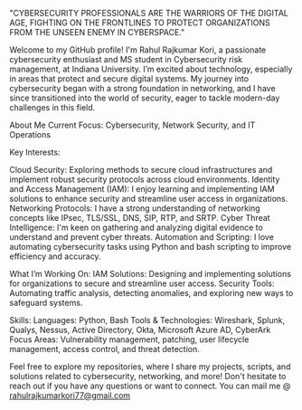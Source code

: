 
"CYBERSECURITY PROFESSIONALS ARE THE WARRIORS OF THE DIGITAL AGE, FIGHTING ON THE FRONTLINES TO PROTECT ORGANIZATIONS FROM THE UNSEEN ENEMY IN CYBERSPACE."

Welcome to my GitHub profile! I'm Rahul Rajkumar Kori, a passionate cybersecurity enthusiast and MS student in Cybersecurity risk management, at Indiana University. I’m excited about technology, especially in areas that protect and secure digital systems. My journey into cybersecurity began with a strong foundation in networking, and I have since transitioned into the world of security, eager to tackle modern-day challenges in this field.

About Me
Current Focus: Cybersecurity, Network Security, and IT Operations

Key Interests:

Cloud Security: Exploring methods to secure cloud infrastructures and implement robust security protocols across cloud environments.
Identity and Access Management (IAM): I enjoy learning and implementing IAM solutions to enhance security and streamline user access in organizations.
Networking Protocols: I have a strong understanding of networking concepts like IPsec, TLS/SSL, DNS, SIP, RTP, and SRTP.
Cyber Threat Intelligence: I'm keen on gathering and analyzing digital evidence to understand and prevent cyber threats.
Automation and Scripting: I love automating cybersecurity tasks using Python and bash scripting to improve efficiency and accuracy.

What I’m Working On:
IAM Solutions: Designing and implementing solutions for organizations to secure and streamline user access.
Security Tools: Automating traffic analysis, detecting anomalies, and exploring new ways to safeguard systems.

Skills:
Languages: Python, Bash
Tools & Technologies: Wireshark, Splunk, Qualys, Nessus, Active Directory, Okta, Microsoft Azure AD, CyberArk
Focus Areas: Vulnerability management, patching, user lifecycle management, access control, and threat detection.

Feel free to explore my repositories, where I share my projects, scripts, and solutions related to cybersecurity, networking, and more! Don't hesitate to reach out if you have any questions or want to connect. You can mail me @ rahulrajkumarkori77@gmail.com






